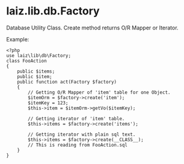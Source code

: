 laiz.lib.db.Factory
===================

Database Utility Class.
Create method returns O/R Mapper or Iterator.

Example:

    <?php
    use laiz\lib\db\Factory;
    class FooAction
    {
        public $items;
        public $item;
        public function act(Factory $factory)
        {
            // Getting O/R Mapper of 'item' table for one Object.
            $itemOrm = $factory->create('item');
            $itemKey = 123;
            $this->item = $itemOrm->getVo($itemKey);

            // Getting iterator of 'item' table.
            $this->items = $factory->create('items');

            // Getting iterator with plain sql text.
            $this->items = $factory->create(__CLASS__);
            // This is reading from FooAction.sql
        }
    }

